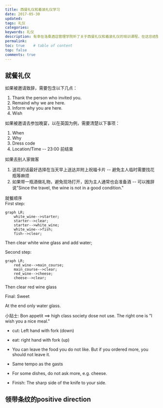 ```yaml
---
title: 西餐礼仪和着装礼仪学习
date: 2017-05-30
updated: 
tags: 礼仪
categories: 
keywords: 礼仪
description: 有幸在洛桑酒店管理学院听了关于西餐礼仪和着装礼仪的培训课程，在这总结整理一下。
permalink: 
toc: true    # table of content
top: false
comments: true  
---
```

## 就餐礼仪
如果被邀请致辞，需要包含以下几点：
1. Thank the person who invited you.
1. Remaind why we are here.
1. Inform why you are here.
1. Wish

如果被邀请去参加晚宴，以在英国为例，需要清楚以下事项：
1. When
1. Why
1. Dress code
1. Location/Time -- 23:00 前结束

如果去别人家做客
1. 送花的话最好选择在当天早上送达并附上祝福卡片 -- 避免主人临时需要找花瓶等麻烦
1. 如果带一瓶酒做礼物，避免现场打开，因为主人通常也会准备酒 -- 可以推辞说"Since the travel, the wine is not in a good condition."

就餐顺序  
First step:
```mermaid
graph LR;
    white_wine-->starter;
    starter-->clear;
    starter-->white_wine;
    white_wine-->fish;
    fish-->clear;
```
Then clear white wine glass and add water;

Second step:  
```mermaid
graph LR;
    red_wine-->main_course;
    main_course-->clear;
    red_wine-->cheese;
    cheese-->clear;
```
Then clear red wine glass

Final: Sweet

At the end only water glass.

小贴士:
Bon appetit ==> high class society dose not use.
The right one is "I wish you a nice meal."

- cut: Left hand with fork (down)
- eat: right hand with fork (up)

- You can leave the food you do not like. But if you ordered more, you should not leave it.
- Same tempo as the gasts
- For some dishes, do not ask more, e.g. cheese.
- Finish: The sharp side of the knife to your side.

## 领带条纹的positive direction
